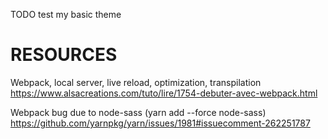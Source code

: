 TODO test my basic theme

# RESOURCES
Webpack, local server, live reload, optimization, transpilation
https://www.alsacreations.com/tuto/lire/1754-debuter-avec-webpack.html

Webpack bug due to node-sass (yarn add --force node-sass)
https://github.com/yarnpkg/yarn/issues/1981#issuecomment-262251787